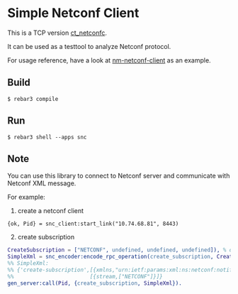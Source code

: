 Simple Netconf Client
=====

This is a TCP version [ct_netconfc](http://erlang.org/doc/man/ct_netconfc.html).

It can be used as a testtool to analyze Netconf protocol.

For usage reference, have a look at [nm-netconf-client](https://github.com/ruanhao/nm-netconf-client) as an example.


Build
-----

    $ rebar3 compile

Run
-----

    $ rebar3 shell --apps snc


Note
-----

You can use this library to connect to Netconf server and communicate with Netconf XML message.

For example:

1. create a netconf client

`{ok, Pid} = snc_client:start_link("10.74.68.81", 8443)`

2. create subscription

``` erlang
CreateSubscription = ["NETCONF", undefined, undefined, undefined]), % default 
SimpleXml = snc_encoder:encode_rpc_operation(create_subscription, CreateSubscription),
%% SimpleXml:
%% {'create-subscription',[{xmlns,"urn:ietf:params:xml:ns:netconf:notification:1.0"}],
%%                        [{stream,["NETCONF"]}]}
gen_server:call(Pid, {create_subscription, SimpleXml}).
```
